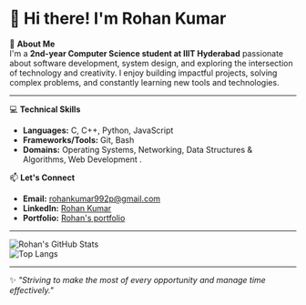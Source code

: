 # 👋 Hi there! I'm Rohan Kumar  

🌟 **About Me**  
I'm a **2nd-year Computer Science student at IIIT Hyderabad** passionate about software development, system design, and exploring the intersection of technology and creativity. I enjoy building impactful projects, solving complex problems, and constantly learning new tools and technologies.

---

💻 **Technical Skills**  
- **Languages:** C, C++, Python, JavaScript  
- **Frameworks/Tools:** Git, Bash  
- **Domains:** Operating Systems, Networking, Data Structures & Algorithms, Web Development . 



📫 **Let's Connect**  
- **Email:** [rohankumar992p@gmail.com](mailto:rohankumar992p@gmail.com)  
- **LinkedIn:** [Rohan Kumar](linkedin.com/in/rohan-kumar-a625632ba)  
- **Portfolio:** [Rohan's portfolio](https://portfolio-1-hk8l.onrender.com)

---

![Rohan's GitHub Stats](https://github-readme-stats.vercel.app/api?username=RohanKumar&show_icons=true&theme=radical)  
![Top Langs](https://github-readme-stats.vercel.app/api/top-langs/?username=RohanKumar&layout=compact&theme=radical)  

---

✨ *"Striving to make the most of every opportunity and manage time effectively."*
